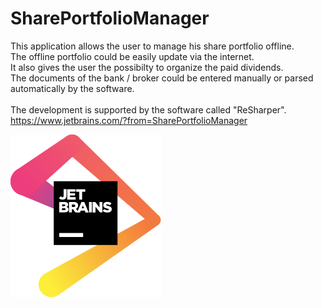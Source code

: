 # SharePortfolioManager
This application allows the user to manage his share portfolio offline.
</br>
The offline portfolio could be easily update via the internet.
</br>
It also gives the user the possibilty to organize the paid dividends.
</br>
The documents of the bank / broker could be entered manually or parsed automatically by the software.
</br>
</br>
The development is supported by the software called "ReSharper".
</br>
https://www.jetbrains.com/?from=SharePortfolioManager

<a href="https://www.jetbrains.com/?from=SharePortfolioManager" target="_blank">
  <img src="jetbrains.svg">
</a>
